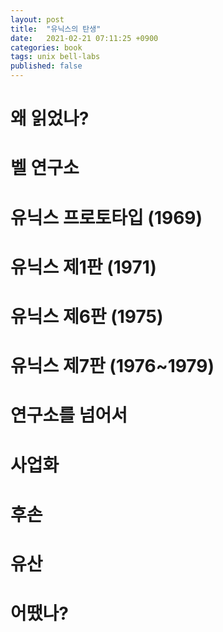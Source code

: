 ```yaml
---
layout: post
title:  "유닉스의 탄생"
date:   2021-02-21 07:11:25 +0900
categories: book
tags: unix bell-labs
published: false
---
```

# 왜 읽었나?

# 벨 연구소

# 유닉스 프로토타입 (1969)

# 유닉스 제1판 (1971)

# 유닉스 제6판 (1975)

# 유닉스 제7판 (1976~1979)

# 연구소를 넘어서

# 사업화

# 후손

# 유산

# 어땠나?